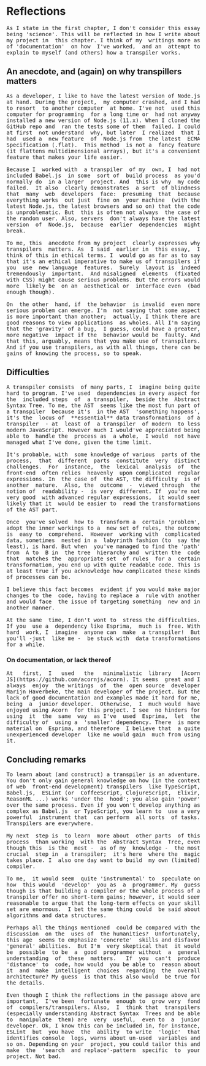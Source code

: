 # Reflections
<pre>
As I state in the first chapter, I don't consider this essay
being 'science'. This will be reflected in how I write about
my project in  this chapter. I think of my  writings more as
of 'documentation'  on how  I've worked,  and an  attempt to
explain to myself (and others) how a transpiler works.
</pre>

## An anecdote, and (again) on why transpillers matters
<pre>
As a developer, I like to have the latest version of Node.js
at hand. During the project,  my computer crashed, and I had
to resort  to another computer  at home. I've not  used this
computer for programming  for a long time or  had not anyway
installed a new version of Node.js (11.x). When I cloned the
GitHub repo and  ran the tests some of them  failed. I could
at first  not understand  why, but later  I realized  that I
had  used a  new feature  of  Node.js from  the latest  ECMA
Specification (.flat).  This method  is not a  fancy feature
(it flattens multidimensional arrays), but it's a convenient
feature that makes your life easier.

Because I  worked with  a transpiler  of my  own, I  had not
included Babel.js  in some  sort of  build process  as you'd
normally do  in a larger  project. And  this is why  my code
failed.  It also  clearly demonstrates  a sort  of blindness
that  many  web  developers  face:  presuming  that  because
everything works  out just  fine on  your machine  (with the
latest Node.js, the latest browsers and so on) that the code
is unproblematic. But  this is often not always  the case of
the random user. Also, servers  don't always have the latest
version  of  Node.js,  because  earlier  dependencies  might
break.

To me, this  anecdote from my project  clearly expresses why
transpilers  matters. As  I said  earlier in  this essay,  I
think of this in ethical terms. I  would go as far as to say
that it's an ethical imperative to make us of transpilers if
you  use  new language  features.  Surely  layout is  indeed
tremendously  important.  And misaligned  elements  (fixated
with CSS) might cause serious problems. But the errors would
more  likely be  on an  aesthetical or  interface even  (bad
enough though).

On  the other  hand, if  the behavior  is invalid  even more
serious problem can emerge. I'm  not saying that some aspect
is more important than another;  actually, I think there are
good reasons to view applications  as wholes. All I'm saying
that the 'gravity' of a bug,  I guess, could have a greater,
more negative  impact if the  behavior would be  faulty. And
that this, arguably, means that you make use of transpilers.
And if you use transpilers, as with all things, there can be
gains of knowing the process, so to speak.
</pre>

## Difficulties
<pre>
A transpiler consists  of many parts, I  imagine being quite
hard to program. I've used  dependencies in every aspect for
the  included steps  of  a transpiler,  beside the  Abstract
Syntax Tree. To me, the AST  seems like the most fun part of
a transpiler  because it's  in the AST  'something happens',
it's the  locus of  **essential** data transformations  of a
transpiler  - at  least of  a transpiler  of modern  to less
modern JavaScript. However much I would've appreciated being
able to  handle the  process as  a whole,  I would  not have
managed what I've done, given the time limit.

It's probable, with  some knowledge of various  parts of the
process,  that  different  parts  constitute  very  distinct
challenges.  For  instance,  the  lexical  analysis  of  the
front-end  often relies  heavenly  upon complicated  regular
expressions. In  the case of  the AST, the difficulty  is of
another  nature.  Also, the  outcome  -  viewed through  the
notion of  readability -  is very  different. If  you're not
very good  with advanced regular expressions,  it would seem
likely that it  would be easier to  read the transformations
of the AST part.

Once  you've solved  how to  transform a  certain 'problem',
adopt the inner workings to a  new set of rules, the outcome
is  easy to  comprehend.  However  working with  complicated
data, sometimes  nested in a  labyrinth fashion (to  say the
least), is hard. But when  you've managed to find the 'path'
from  A to  B in  the tree  hierarchy and  written the  code
that  matches the  appropriate set  of rules  for a  certain
transformation, you end up with quite readable code. This is
at least true if you acknowledge how complicated these kinds
of processes can be.

I believe this fact becomes  evident if you would make major
changes to the  code, having to replace a  rule with another
and would face  the issue of targeting something  new and in
another manner.

At the same  time, I don't wont to  stress the difficulties.
If you  use a  dependency like Esprima,  much is  free. With
hard  work, I  imagine  anyone can  make  a transpiler!  But
you'll -just  like me -  be stuck with  data transformations
for a while.
</pre>

### On documentation, or lack thereof
<pre>
At   first,  I   used   the   minimalistic  library   [Acorn
JS](https://github.com/acornjs/acorn). It seems  great and I
always  enjoy  the writings  of  the  open source  developer
Marijn Haverbeke, the main developer of the project. But the
lack of good documentation and examples made it hard for me,
being  a  junior developer.  Otherwise,  I  much would  have
enjoyed using Acorn  for this project. I see  no hinders for
using  it  the  same  way  as I've  used  Esprima,  let  the
difficulty of  using a  'smaller' dependency. There  is more
material on  Esprima, and therefore  I believe that  a quite
unexperienced developer  like me would gain  much from using
it.
</pre>

## Concluding remarks
<pre>
To learn about (and construct) a transpiler is an adventure.
You don't only gain general knowledge on how (in the context
of web  front-end development) transpilers  like TypeScript,
Babel.js,  ESLint (or  CoffeeScript, ClojureScript,  Elixir,
ReasonML ...) works 'under the  hood'; you also gain 'power'
over the same process. Even if you won't develop anything as
complex as Babel.js  or TypeScript, you learn to  use a very
powerful  instrument that  can perform  all sorts  of tasks.
Transpilers are everywhere.

My next  step is  to learn  more about  other parts  of this
process  than working  with the  Abstract Syntax  Tree, even
though this  is the  mest -  as of my  knowledge -  the most
crucial  step in  a transpiler;  it's here  where the  magic
takes place. I  also one day want to build  my own (limited)
compiler.

To me,  it would seem  quite 'instrumental' to  speculate on
how  this would  'develop'  you as  a  programmer. My  guess
though is that building a compiler or the whole process of a
transpiler offer no short-term gains; however, it would seem
reasonable to argue that the long-term effects on your skill
set are enormous.  I bet the same thing could  be said about
algorithms and data structures.

Perhaps all the things mentioned  could be compared with the
discussion  on the  uses of  the humanities?  Unfortunately,
this age  seems to emphasize 'concrete'  skills and disfavor
'general' abilities.  But I'm  very skeptical that  it would
be  possible  to be  a  good  programmer without  a  general
understanding  of  these  matters.   If  you  can't  produce
'distance' to  code, how would  you be able to  reason about
it  and  make  intelligent  choices  regarding  the  overall
architecture? My guess  is that this also would  be true for
the details.

Even though I think the reflections in the passage above are
important,  I've been  fortunate  enough to  grow very  fond
of  compilers/transpilers. Also,  I  think that  transpilers
(especially understanding Abstract Syntax  Trees and be able
to  manipulate  them) are  very  useful,  even to  a  junior
developer. Ok, I know this can be included in, for instance,
ESLint  but  you have  the  ability  to write  'logic'  that
identifies console  logs, warns about un-used  variables and
so on. Depending on your  project, you could tailor this and
make  the  'search  and replace'-pattern  specific  to  your
project. Not bad.






</pre>




